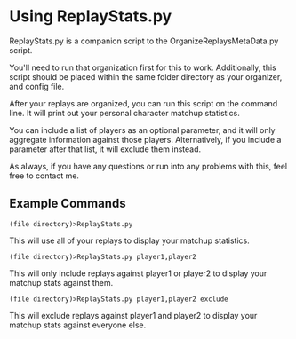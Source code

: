 # Using ReplayStats.py

ReplayStats.py is a companion script to the OrganizeReplaysMetaData.py script.

You'll need to run that organization first for this to work.
Additionally, this script should be placed within the same folder directory as your organizer, and config file.

After your replays are organized, you can run this script on the command line.
It will print out your personal character matchup statistics.

You can include a list of players as an optional parameter, and it will only aggregate information against those players.
Alternatively, if you include a parameter after that list, it will exclude them instead.

As always, if you have any questions or run into any problems with this, feel free to contact me.

## Example Commands

`(file directory)>ReplayStats.py`

This will use all of your replays to display your matchup statistics.

`(file directory)>ReplayStats.py player1,player2`

This will only include replays against player1 or player2 to display your matchup stats against them.

`(file directory)>ReplayStats.py player1,player2 exclude`

This will exclude replays against player1 and player2 to display your matchup stats against everyone else.
